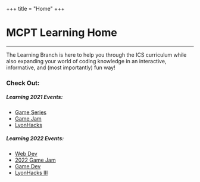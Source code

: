 +++
title = "Home"
+++

# MCPT Learning Home
---

The Learning Branch is here to help you through the ICS curriculum while also expanding your world of coding knowledge in an interactive, informative, and (most importantly) fun way!

### Check Out:
##### Learning 2021 Events:
* [Game Series](learning-2021/game-dev)
* [Game Jam](learning-2021/game-jam)
* [LyonHacks](learning-2021/lyon-hacks)


##### Learning 2022 Events:
* [Web Dev](learning-2022/web-development-workshop)
* [2022 Game Jam](learning-2022/holiday-game-jam-ii/)
* [Game Dev](learning-2022/game-development-workshop)
* [LyonHacks III](learning-2022/lyonhacks-iii)
